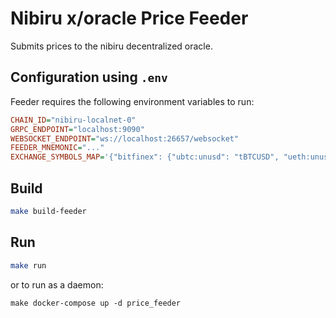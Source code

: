 # Nibiru x/oracle Price Feeder

Submits prices to the nibiru decentralized oracle.


## Configuration using `.env`

Feeder requires the following environment variables to run:

```ini
CHAIN_ID="nibiru-localnet-0"
GRPC_ENDPOINT="localhost:9090"
WEBSOCKET_ENDPOINT="ws://localhost:26657/websocket"
FEEDER_MNEMONIC="..."
EXCHANGE_SYMBOLS_MAP='{"bitfinex": {"ubtc:unusd": "tBTCUSD", "ueth:unusd": "tETHUSD", "uusd:unusd": "tUSTUSD"}}'
```

## Build

```sh
make build-feeder
```

## Run

```sh
make run
```
or to run as a daemon:
```
make docker-compose up -d price_feeder
```


